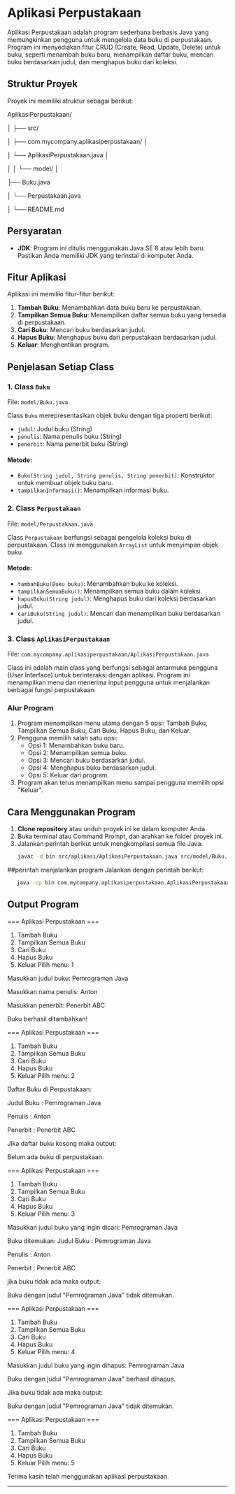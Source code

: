 # Aplikasi Perpustakaan

Aplikasi Perpustakaan adalah program sederhana berbasis Java yang memungkinkan pengguna untuk mengelola data buku di perpustakaan. Program ini menyediakan fitur CRUD (Create, Read, Update, Delete) untuk buku, seperti menambah buku baru, menampilkan daftar buku, mencari buku berdasarkan judul, dan menghapus buku dari koleksi.

## Struktur Proyek
Proyek ini memiliki struktur sebagai berikut:

AplikasiPerpustakaan/ 

│ ├── src/

│ ├── com.mycompany.aplikasiperpustakaan/ │ 

│ └── AplikasiPerpustakaan.java │ 

│ │ └── model/ │ 

├── Buku.java 

│ └── Perpustakaan.java 

│ └── README.md

## Persyaratan
- **JDK**: Program ini ditulis menggunakan Java SE 8 atau lebih baru. Pastikan Anda memiliki JDK yang terinstal di komputer Anda.

## Fitur Aplikasi
Aplikasi ini memiliki fitur-fitur berikut:

1. **Tambah Buku**: Menambahkan data buku baru ke perpustakaan.
2. **Tampilkan Semua Buku**: Menampilkan daftar semua buku yang tersedia di perpustakaan.
3. **Cari Buku**: Mencari buku berdasarkan judul.
4. **Hapus Buku**: Menghapus buku dari perpustakaan berdasarkan judul.
5. **Keluar**: Menghentikan program.

## Penjelasan Setiap Class
### 1. Class `Buku`
File: `model/Buku.java`

Class `Buku` merepresentasikan objek buku dengan tiga properti berikut:
- `judul`: Judul buku (String)
- `penulis`: Nama penulis buku (String)
- `penerbit`: Nama penerbit buku (String)

#### Metode:
- `Buku(String judul, String penulis, String penerbit)`: Konstruktor untuk membuat objek buku baru.
- `tampilkanInformasi()`: Menampilkan informasi buku.

### 2. Class `Perpustakaan`
File: `model/Perpustakaan.java`

Class `Perpustakaan` berfungsi sebagai pengelola koleksi buku di perpustakaan. Class ini menggunakan `ArrayList` untuk menyimpan objek buku.

#### Metode:
- `tambahBuku(Buku buku)`: Menambahkan buku ke koleksi.
- `tampilkanSemuaBuku()`: Menampilkan semua buku dalam koleksi.
- `hapusBuku(String judul)`: Menghapus buku dari koleksi berdasarkan judul.
- `cariBuku(String judul)`: Mencari dan menampilkan buku berdasarkan judul.

### 3. Class `AplikasiPerpustakaan`
File: `com.mycompany.aplikasiperpustakaan/AplikasiPerpustakaan.java`

Class ini adalah main class yang berfungsi sebagai antarmuka pengguna (User Interface) untuk berinteraksi dengan aplikasi. Program ini menampilkan menu dan menerima input pengguna untuk menjalankan berbagai fungsi perpustakaan.

### Alur Program
1. Program menampilkan menu utama dengan 5 opsi: Tambah Buku, Tampilkan Semua Buku, Cari Buku, Hapus Buku, dan Keluar.
2. Pengguna memilih salah satu opsi:
   - Opsi 1: Menambahkan buku baru.
   - Opsi 2: Menampilkan semua buku.
   - Opsi 3: Mencari buku berdasarkan judul.
   - Opsi 4: Menghapus buku berdasarkan judul.
   - Opsi 5: Keluar dari program.
3. Program akan terus menampilkan menu sampai pengguna memilih opsi "Keluar".

## Cara Menggunakan Program
1. **Clone repository** atau unduh proyek ini ke dalam komputer Anda.
2. Buka terminal atau Command Prompt, dan arahkan ke folder proyek ini.
3. Jalankan perintah berikut untuk mengkompilasi semua file Java:
   ```bash
   javac -d bin src/aplikasi/AplikasiPerpustakaan.java src/model/Buku.java src/model/Perpustakaan.java

##perintah menjalankan program
Jalankan dengan perintah berikut:
```bash
   java -cp bin com.mycompany.aplikasiperpustakaan.AplikasiPerpustakaan
```

## Output Program
=== Aplikasi Perpustakaan ===
1. Tambah Buku
2. Tampilkan Semua Buku
3. Cari Buku
4. Hapus Buku
5. Keluar
Pilih menu: 1

Masukkan judul buku: Pemrograman Java

Masukkan nama penulis: Anton

Masukkan penerbit: Penerbit ABC

Buku berhasil ditambahkan!

=== Aplikasi Perpustakaan ===
1. Tambah Buku
2. Tampilkan Semua Buku
3. Cari Buku
4. Hapus Buku
5. Keluar
Pilih menu: 2

Daftar Buku di Perpustakaan:

Judul Buku   : Pemrograman Java

Penulis      : Anton

Penerbit     : Penerbit ABC

Jika daftar buku kosong maka output:

Belum ada buku di perpustakaan.

=== Aplikasi Perpustakaan ===
1. Tambah Buku
2. Tampilkan Semua Buku
3. Cari Buku
4. Hapus Buku
5. Keluar
Pilih menu: 3

Masukkan judul buku yang ingin dicari: Pemrograman Java

Buku ditemukan:
Judul Buku   : Pemrograman Java

Penulis      : Anton

Penerbit     : Penerbit ABC

jika buku tidak ada maka output:

Buku dengan judul "Pemrograman Java" tidak ditemukan.

=== Aplikasi Perpustakaan ===
1. Tambah Buku
2. Tampilkan Semua Buku
3. Cari Buku
4. Hapus Buku
5. Keluar
Pilih menu: 4

Masukkan judul buku yang ingin dihapus: Pemrograman Java

Buku dengan judul "Pemrograman Java" berhasil dihapus.

Jika buku tidak ada maka output:

Buku dengan judul "Pemrograman Java" tidak ditemukan.

=== Aplikasi Perpustakaan ===
1. Tambah Buku
2. Tampilkan Semua Buku
3. Cari Buku
4. Hapus Buku
5. Keluar
Pilih menu: 5

Terima kasih telah menggunakan aplikasi perpustakaan.

-------------------------
